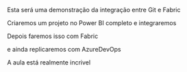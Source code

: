 Esta será uma demonstração da integração entre Git e Fabric

Criaremos um projeto no Power BI completo e integraremos

Depois faremos isso com Fabric

e ainda replicaremos com AzureDevOps

A aula está realmente incrivel
